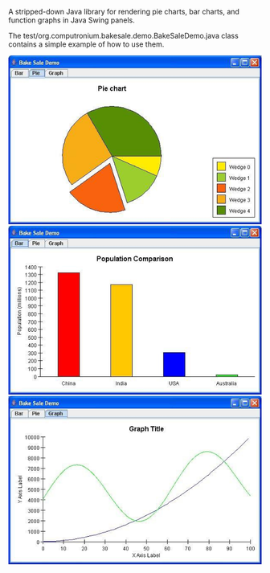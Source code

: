 A stripped-down Java library for rendering pie charts, bar charts, and function graphs in Java Swing panels.

The test/org.computronium.bakesale.demo.BakeSaleDemo.java class contains a simple example of how to use them.

![pie chart](doc/piechart.jpeg)
![bar chart](doc/barchart.jpeg)
![function graph](doc/graph.jpeg)
